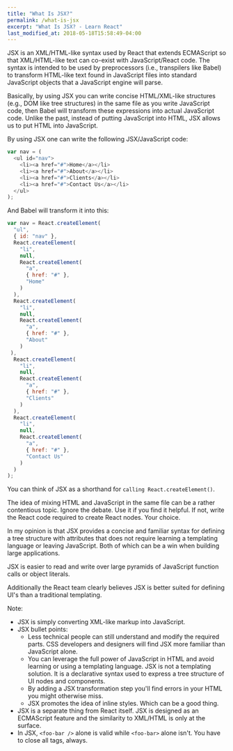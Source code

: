 ```yaml
---
title: "What Is JSX?"
permalink: /what-is-jsx
excerpt: "What Is JSX? - Learn React"
last_modified_at: 2018-05-18T15:58:49-04:00
---
```


JSX is an XML/HTML-like syntax used by React that extends ECMAScript so that XML/HTML-like text can co-exist with JavaScript/React code. The syntax is intended to be used by preprocessors (i.e., transpilers like Babel) to transform HTML-like text found in JavaScript files into standard JavaScript objects that a JavaScript engine will parse.

Basically, by using JSX you can write concise HTML/XML-like structures (e.g., DOM like tree structures) in the same file as you write JavaScript code, then Babel will transform these expressions into actual JavaScript code. Unlike the past, instead of putting JavaScript into HTML, JSX allows us to put HTML into JavaScript.

By using JSX one can write the following JSX/JavaScript code:

```javascript
var nav = (
  <ul id="nav">
    <li><a href="#">Home</a></li>
    <li><a href="#">About</a></li>
    <li><a href="#">Clients</a></li>
    <li><a href="#">Contact Us</a></li>
  </ul>
);
```

And Babel will transform it into this:

```javascript
var nav = React.createElement(
  "ul",
  { id: "nav" },
  React.createElement(
    "li",
    null,
    React.createElement(
      "a",
      { href: "#" },
      "Home"
    )
  ),
  React.createElement(
    "li",
    null,
    React.createElement(
      "a",
      { href: "#" },
      "About"
    )
 ),
  React.createElement(
    "li",
    null,
    React.createElement(
      "a",
      { href: "#" },
      "Clients"
    )
  ),
  React.createElement(
    "li",
    null,
    React.createElement(
      "a",
      { href: "#" },
      "Contact Us"
    )
  )
);
```

You can think of JSX as a shorthand for `calling React.createElement()`.

The idea of mixing HTML and JavaScript in the same file can be a rather contentious topic. Ignore the debate. Use it if you find it helpful. If not, write the React code required to create React nodes. Your choice.

In my opinion is that JSX provides a concise and familiar syntax for defining a tree structure with attributes that does not require learning a templating language or leaving JavaScript. Both of which can be a win when building large applications.

JSX is easier to read and write over large pyramids of JavaScript function calls or object literals. 

Additionally the React team clearly believes JSX is better suited for defining UI's than a traditional templating.

Note:

* JSX is simply converting XML-like markup into JavaScript.
* JSX bullet points:
  * Less technical people can still understand and modify the required parts. CSS developers and designers will find JSX more familiar than JavaScript alone.
  * You can leverage the full power of JavaScript in HTML and avoid learning or using a templating language. JSX is not a templating solution. It is a declarative syntax used to express a tree structure of UI nodes and components.
  * By adding a JSX transformation step you'll find errors in your HTML you might otherwise miss.
  * JSX promotes the idea of inline styles. Which can be a good thing.
* JSX is a separate thing from React itself. JSX is designed as an ECMAScript feature and the similarity to XML/HTML is only at the surface.
* In JSX, `<foo-bar />` alone is valid while `<foo-bar>` alone isn't. You have to close all tags, always.
